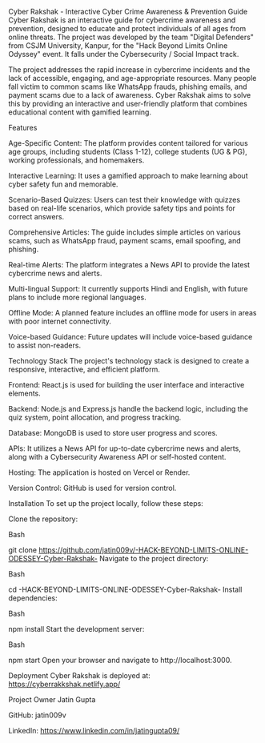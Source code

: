 Cyber Rakshak - Interactive Cyber Crime Awareness & Prevention Guide
Cyber Rakshak is an interactive guide for cybercrime awareness and prevention, designed to educate and protect individuals of all ages from online threats. The project was developed by the team "Digital Defenders" from CSJM University, Kanpur, for the "Hack Beyond Limits Online Odyssey" event. It falls under the Cybersecurity / Social Impact track.





The project addresses the rapid increase in cybercrime incidents and the lack of accessible, engaging, and age-appropriate resources. Many people fall victim to common scams like WhatsApp frauds, phishing emails, and payment scams due to a lack of awareness. Cyber Rakshak aims to solve this by providing an interactive and user-friendly platform that combines educational content with gamified learning.





Features

Age-Specific Content: The platform provides content tailored for various age groups, including students (Class 1-12), college students (UG & PG), working professionals, and homemakers.



Interactive Learning: It uses a gamified approach to make learning about cyber safety fun and memorable.



Scenario-Based Quizzes: Users can test their knowledge with quizzes based on real-life scenarios, which provide safety tips and points for correct answers.


Comprehensive Articles: The guide includes simple articles on various scams, such as WhatsApp fraud, payment scams, email spoofing, and phishing.


Real-time Alerts: The platform integrates a News API to provide the latest cybercrime news and alerts.



Multi-lingual Support: It currently supports Hindi and English, with future plans to include more regional languages.


Offline Mode: A planned feature includes an offline mode for users in areas with poor internet connectivity.


Voice-based Guidance: Future updates will include voice-based guidance to assist non-readers.

Technology Stack
The project's technology stack is designed to create a responsive, interactive, and efficient platform.



Frontend: React.js is used for building the user interface and interactive elements.


Backend: Node.js and Express.js handle the backend logic, including the quiz system, point allocation, and progress tracking.



Database: MongoDB is used to store user progress and scores.


APIs: It utilizes a News API for up-to-date cybercrime news and alerts, along with a Cybersecurity Awareness API or self-hosted content.



Hosting: The application is hosted on Vercel or Render.


Version Control: GitHub is used for version control.

Installation
To set up the project locally, follow these steps:

Clone the repository:

Bash

git clone https://github.com/jatin009v/-HACK-BEYOND-LIMITS-ONLINE-ODESSEY-Cyber-Rakshak-
Navigate to the project directory:

Bash

cd -HACK-BEYOND-LIMITS-ONLINE-ODESSEY-Cyber-Rakshak-
Install dependencies:

Bash

npm install
Start the development server:

Bash

npm start
Open your browser and navigate to http://localhost:3000.

Deployment
Cyber Rakshak is deployed at: https://cyberrakkshak.netlify.app/

Project Owner
Jatin Gupta

GitHub: jatin009v


LinkedIn: https://www.linkedin.com/in/jatingupta09/